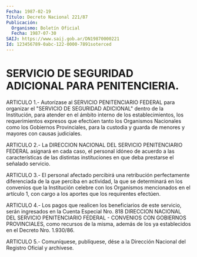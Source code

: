 ```yaml
---
Fecha: 1987-02-19
Título: Decreto Nacional 221/87
Publicación:
  Organismo: Boletín Oficial
  Fecha: 1987-07-30
SAIJ: https://www.saij.gob.ar/DN19870000221
Id: 123456789-0abc-122-0000-7891soterced
---
```

# SERVICIO DE SEGURIDAD ADICIONAL PARA PENITENCIERIA.

<a id="1"></a>
ARTICULO  1.-  Autorízase  al  SERVICIO  PENITENCIARIO FEDERAL para organizar  el  "SERVICIO  DE  SEGURIDAD  ADICIONAL"  dentro  de  la Institución, para atender en el ámbito interno de los establecimientos, los requerimientos expresos  que  efectúen  tanto los Organismos Nacionales como los Gobiernos Provinciales, para  la custodia  y  guarda  de  menores  y  mayores con causas judiciales.

<a id="2"></a>
ARTICULO  2.-  La  DIRECCION  NACIONAL  DEL  SERVICIO PENITENCIARIO FEDERAL asignará en cada caso, el personal idóneo  de acuerdo a las características  de  las  distintas  instituciones  en  que    deba prestarse el señalado servicio.

<a id="3"></a>
ARTICULO   3.-  El  personal  afectado  percibirá  una  retribución perfectamente  diferenciada  de la que perciba en actividad, la que se determinará en los convenios  que la Institución celebre con los Organismos mencionados en el artículo  1,  con  cargo a los aportes que los requirentes efectúen.

<a id="4"></a>
ARTICULO  4.-  Los  pagos  que  realicen  los beneficiarios de este servicio,  serán  ingresados  en  la  Cuenta  Especial    Nro.  818 DIRECCION  NACIONAL  DEL SERVICIO PENITENCIARIO FEDERAL - CONVENIOS CON GOBIERNOS PROVINCIALES,  como  recursos  de la misma, además de los ya establecidos en el Decreto Nro. 1.930/86.

<a id="5"></a>
ARTICULO  5.- Comuníquese, publíquese, dése a la Dirección Nacional del Registro Oficial y archívese.